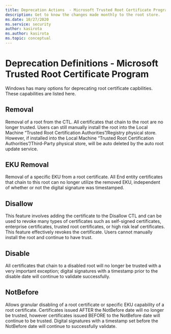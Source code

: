 ```yaml
---
title: Deprecation Actions  - Microsoft Trusted Root Certificate Program
description: Get to know the changes made monthly to the root store.
ms.date: 10/27/2020
ms.service: security
author: kasirota
ms.author: kasirota
ms.topic: conceptual
---
```


# Deprecation Definitions - Microsoft Trusted Root Certificate Program

Windows has many options for deprecating root certificate capbilities. These capabilities are listed here. 

## Removal
Removal of a root from the CTL.  All certificates that chain to the root are no longer trusted. Users can still manually install the root into the Local Machine “Trusted Root Certification Authorities”/Registry physical store. However, if installed into the Local Machine “Trusted Root Certification Authorities”/Third-Party physical store, will be auto deleted by the auto root update service.
 
## EKU Removal

Removal of a specific EKU from a root certificate. All End entity certificates that chain to this root can no longer utilize the removed EKU, independent of whether or not the digital signature was timestamped. 

## Disallow

This feature involves adding the certificate to the Disallow CTL and can be used to revoke many types of certificates such as self-signed certificates, enterprise certificates, trusted root certificates, or high risk leaf certificates.  This feature effectively revokes the certificate. Users cannot manually install the root and continue to have trust.

## Disable

All certificates that chain to a disabled root will no longer be trusted with a very important exception; digital signatures with a timestamp prior to the disable date will continue to validate successfully.

## NotBefore	

Allows granular disabling of a root certificate or specific EKU capability of a root certificate.  Certificates issued AFTER the NotBefore date will no longer be trusted, however certificates issued BEFORE to the NotBefore date will continue to be trusted. Digital signatures with a timestamp set before the NotBefore date will continue to successfully validate.
